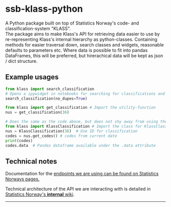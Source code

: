 # ssb-klass-python

A Python package built on top of Statistics Norway's code- and classification-system "KLASS". \
The package aims to make Klass's API for retrieving data easier to use by re-representing Klass's internal hierarchy as python-classes. Containing methods for easier traversal down, search classes and widgets, reasonable defaults to parameters etc.
Where data is possible to fit into pandas DataFrames, this will be preferred, but hirerachical data will be kept as json / dict structure.


## Example usages


```python
from klass import search_classification
# Opens a ipywidget in notebooks for searching for classifications and copying code, to get started
search_classification(no_dupes=True)
```

```python
from klass import get_classification # Import the utility-function
nus = get_classification(36)
```

```python
# Does the same as the code above, but does not shy away from using the class directly
from klass import KlassClassification # Import the class for KlassClassifications
nus = KlassClassification(36)  # Use ID for classification
codes = nus.get_codes() # codes from current date
print(codes)
codes.data  # Pandas dataframe available under the .data attribute
```



## Technical notes
Documentation for the [endpoints we are using can be found on Statistics Norways pages.](https://data.ssb.no/api/klass/v1/api-guide.html)

Technical architecture of the API we are interacting with is detailed in [Statistics Norway's **internal** wiki](https://wiki.ssb.no/display/KP/Teknisk+arkitektur#Tekniskarkitektur-GSIM).


---
